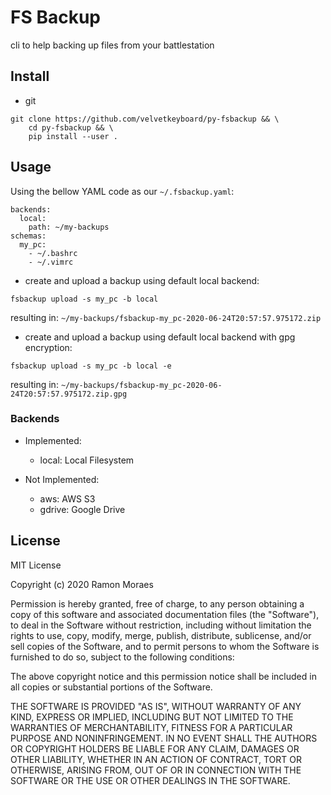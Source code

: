 # FS Backup

cli to help backing up files from your battlestation

## Install

- git

```
git clone https://github.com/velvetkeyboard/py-fsbackup && \
    cd py-fsbackup && \
    pip install --user .
```

## Usage

Using the bellow YAML code as our `~/.fsbackup.yaml`:

```
backends:
  local:
    path: ~/my-backups
schemas:
  my_pc:
    - ~/.bashrc
    - ~/.vimrc
```

- create and upload a backup using default local backend:

`fsbackup upload -s my_pc -b local`

resulting in: `~/my-backups/fsbackup-my_pc-2020-06-24T20:57:57.975172.zip`

- create and upload a backup using default local backend with gpg encryption:

`fsbackup upload -s my_pc -b local -e`

resulting in: `~/my-backups/fsbackup-my_pc-2020-06-24T20:57:57.975172.zip.gpg`


### Backends

- Implemented:
  - local: Local Filesystem

- Not Implemented:
  - aws: AWS S3
  - gdrive: Google Drive

## License

MIT License

Copyright (c) 2020 Ramon Moraes

Permission is hereby granted, free of charge, to any person obtaining a copy
of this software and associated documentation files (the "Software"), to deal
in the Software without restriction, including without limitation the rights
to use, copy, modify, merge, publish, distribute, sublicense, and/or sell
copies of the Software, and to permit persons to whom the Software is
furnished to do so, subject to the following conditions:

The above copyright notice and this permission notice shall be included in all
copies or substantial portions of the Software.

THE SOFTWARE IS PROVIDED "AS IS", WITHOUT WARRANTY OF ANY KIND, EXPRESS OR
IMPLIED, INCLUDING BUT NOT LIMITED TO THE WARRANTIES OF MERCHANTABILITY,
FITNESS FOR A PARTICULAR PURPOSE AND NONINFRINGEMENT. IN NO EVENT SHALL THE
AUTHORS OR COPYRIGHT HOLDERS BE LIABLE FOR ANY CLAIM, DAMAGES OR OTHER
LIABILITY, WHETHER IN AN ACTION OF CONTRACT, TORT OR OTHERWISE, ARISING FROM,
OUT OF OR IN CONNECTION WITH THE SOFTWARE OR THE USE OR OTHER DEALINGS IN THE
SOFTWARE.


